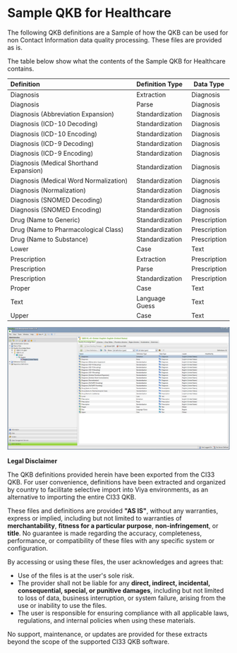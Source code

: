 # Sample QKB for Healthcare

The following QKB definitions are a Sample of how the QKB can be used for non Contact Information data quality processing.  These files are provided as is.

The table below show what the contents of the Sample QKB for Healthcare contains.



| Definition                              | Definition Type | Data Type    |
| :-------------------------------------- | :-------------- | ------------ |
| Diagnosis                               | Extraction      | Diagnosis    |
| Diagnosis                               | Parse           | Diagnosis    |
| Diagnosis (Abbreviation Expansion)      | Standardization | Diagnosis    |
| Diagnosis (ICD-10 Decoding)             | Standardization | Diagnosis    |
| Diagnosis (ICD-10 Encoding)             | Standardization | Diagnosis    |
| Diagnosis (ICD-9 Decoding)              | Standardization | Diagnosis    |
| Diagnosis (ICD-9 Encoding)              | Standardization | Diagnosis    |
| Diagnosis (Medical Shorthand Expansion) | Standardization | Diagnosis    |
| Diagnosis (Medical Word Normalization)  | Standardization | Diagnosis    |
| Diagnosis (Normalization)               | Standardization | Diagnosis    |
| Diagnosis (SNOMED Decoding)             | Standardization | Diagnosis    |
| Diagnosis (SNOMED Encoding)             | Standardization | Diagnosis    |
| Drug (Name to Generic)                  | Standardization | Prescription |
| Drug (Name to Pharmacological Class)    | Standardization | Prescription |
| Drug (Name to Substance)                | Standardization | Prescription |
| Lower                                   | Case            | Text         |
| Prescription                            | Extraction      | Prescription |
| Prescription                            | Parse           | Prescription |
| Prescription                            | Standardization | Prescription |
| Proper                                  | Case            | Text         |
| Text                                    | Language Guess  | Text         |
| Upper                                   | Case            | Text         |

![](images/HL_QKB.jpg)



**Legal Disclaimer**

The QKB definitions provided herein have been exported from the CI33 QKB. For user convenience, definitions have been extracted and organized by country to facilitate selective import into Viya environments, as an alternative to importing the entire CI33 QKB.

These files and definitions are provided **"AS IS"**, without any warranties, express or implied, including but not limited to warranties of **merchantability**, **fitness for a particular purpose**, **non-infringement**, or **title**. No guarantee is made regarding the accuracy, completeness, performance, or compatibility of these files with any specific system or configuration.

By accessing or using these files, the user acknowledges and agrees that:

- Use of the files is at the user's sole risk.
- The provider shall not be liable for any **direct, indirect, incidental, consequential, special, or punitive damages**, including but not limited to loss of data, business interruption, or system failure, arising from the use or inability to use the files.
- The user is responsible for ensuring compliance with all applicable laws, regulations, and internal policies when using these materials.

No support, maintenance, or updates are provided for these extracts beyond the scope of the supported CI33 QKB software.
